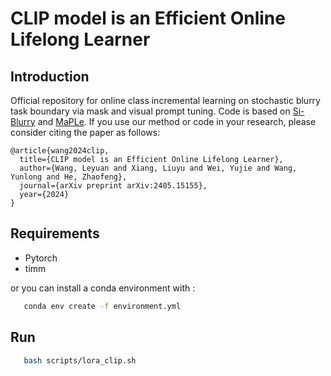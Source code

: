 # CLIP model is an Efficient Online Lifelong Learner

## Introduction

Official repository for online class incremental learning on stochastic blurry task boundary via mask and visual prompt tuning. Code is based on [Si-Blurry](https://github.com/naver-ai/i-Blurry) and [MaPLe](https://github.com/muzairkhattak/multimodal-prompt-learning). If you use our method or code in your research, please consider citing the paper as follows:

```
@article{wang2024clip,
  title={CLIP model is an Efficient Online Lifelong Learner},
  author={Wang, Leyuan and Xiang, Liuyu and Wei, Yujie and Wang, Yunlong and He, Zhaofeng},
  journal={arXiv preprint arXiv:2405.15155},
  year={2024}
}
```

## Requirements

- Pytorch
- timm

or you can install a conda environment with :

```Bash
   conda env create -f environment.yml
```

## Run

```Bash
   bash scripts/lora_clip.sh
```
